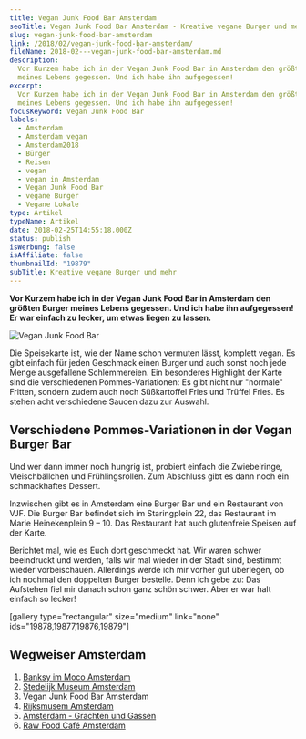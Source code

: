 ```yaml
---
title: Vegan Junk Food Bar Amsterdam
seoTitle: Vegan Junk Food Bar Amsterdam - Kreative vegane Burger und mehr
slug: vegan-junk-food-bar-amsterdam
link: /2018/02/vegan-junk-food-bar-amsterdam/
fileName: 2018-02---vegan-junk-food-bar-amsterdam.md
description:
  Vor Kurzem habe ich in der Vegan Junk Food Bar in Amsterdam den größten Burger
  meines Lebens gegessen. Und ich habe ihn aufgegessen!
excerpt:
  Vor Kurzem habe ich in der Vegan Junk Food Bar in Amsterdam den größten Burger
  meines Lebens gegessen. Und ich habe ihn aufgegessen!
focusKeyword: Vegan Junk Food Bar
labels:
  - Amsterdam
  - Amsterdam vegan
  - Amsterdam2018
  - Bürger
  - Reisen
  - vegan
  - vegan in Amsterdam
  - Vegan Junk Food Bar
  - vegane Burger
  - Vegane Lokale
type: Artikel
typeName: Artikel
date: 2018-02-25T14:55:18.000Z
status: publish
isWerbung: false
isAffiliate: false
thumbnailId: "19879"
subTitle: Kreative vegane Burger und mehr
---
```


<strong>Vor Kurzem habe ich in der Vegan Junk Food Bar in Amsterdam den größten
Burger meines Lebens gegessen. Und ich habe ihn aufgegessen! Er war einfach zu
lecker, um etwas liegen zu lassen.</strong>

![Vegan Junk Food Bar](http://cardamonchai.com/wp-content/uploads/2018/02/38472303600_7b58c24771_z-300x225.jpg)

Die Speisekarte ist, wie der Name schon vermuten lässt, komplett vegan. Es gibt
einfach für jeden Geschmack einen Burger und auch sonst noch jede Menge
ausgefallene Schlemmereien. Ein besonderes Highlight der Karte sind die
verschiedenen Pommes-Variationen: Es gibt nicht nur "normale" Fritten, sondern
zudem auch noch Süßkartoffel Fries und Trüffel Fries. Es stehen acht
verschiedene Saucen dazu zur Auswahl.

## Verschiedene Pommes-Variationen in der Vegan Burger Bar

Und wer dann immer noch hungrig ist, probiert einfach die Zwiebelringe,
Vleischbällchen und Frühlingsrollen. Zum Abschluss gibt es dann noch ein
schmackhaftes Dessert.

Inzwischen gibt es in Amsterdam eine Burger Bar und ein Restaurant von VJF. Die
Burger Bar befindet sich im Staringplein 22, das Restaurant im Marie
Heinekenplein 9 – 10. Das Restaurant hat auch glutenfreie Speisen auf der Karte.

Berichtet mal, wie es Euch dort geschmeckt hat. Wir waren schwer beeindruckt und
werden, falls wir mal wieder in der Stadt sind, bestimmt wieder vorbeischauen.
Allerdings werde ich mir vorher gut überlegen, ob ich nochmal den doppelten
Burger bestelle. Denn ich gebe zu: Das Aufstehen fiel mir danach schon ganz
schön schwer. Aber er war halt einfach so lecker!

[gallery type="rectangular" size="medium" link="none"
ids="19878,19877,19876,19879"]

## Wegweiser Amsterdam

<ol>
    <li><a href="http://cardamonchai.com/2018/01/banksy-im-moco-amsterdam/">Banksy im Moco Amsterdam</a></li>
    <li><a href="http://cardamonchai.com/2018/02/stedelijk-museum-amsterdam/">Stedelijk Museum Amsterdam</a></li>
    <li>Vegan Junk Food Bar Amsterdam</li>
    <li><a href="http://cardamonchai.com/2018/03/rijksmuseum-amsterdam/">Rijksmusem Amsterdam</a></li>
    <li><a href="http://cardamonchai.com/2018/03/amsterdam/">Amsterdam - Grachten und Gassen</a></li>
    <li><a href="http://cardamonchai.com/2018/03/raw-food-cafe-amsterdam-zest-for-life/">Raw Food Café Amsterdam</a></li>
</ol>
